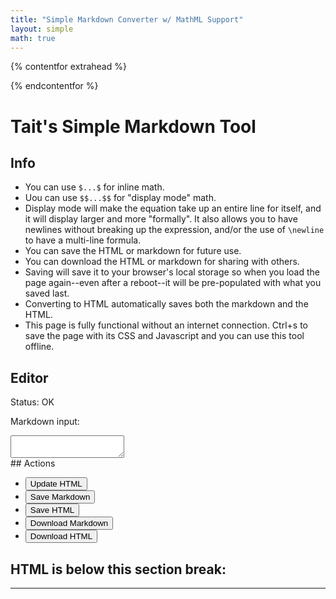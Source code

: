 ```yaml
---
title: "Simple Markdown Converter w/ MathML Support"
layout: simple
math: true
---
```


{% contentfor extrahead %}
<link rel="stylesheet" href="/assets/css/markdown.css">
<script defer src="/assets/js/md/remarkable.js"></script>
<script defer src="/assets/js/katex.js"></script>
<script defer src="/assets/js/katex/auto-render.js"></script>
<script defer src="/assets/js/katex/render-a11y-string.js"></script>
<script defer src="/assets/js/md/handlers.js"></script>
{% endcontentfor %}

# Tait's Simple Markdown Tool

## Info

* You can use `$...$` for inline math.
* Uou can use `$$...$$` for "display mode" math.
* Display mode will make the equation take up an entire line for itself, and it will display larger and more "formally". It also allows you to have newlines without breaking up the expression, and/or the use of `\newline` to have a multi-line formula.
* You can save the HTML or markdown for future use.
* You can download the HTML or markdown for sharing with others.
* Saving will save it to your browser's local storage so when you load the page again--even after a reboot--it will be pre-populated with what you saved last.
* Converting to HTML automatically saves both the markdown and the HTML.
* This page is fully functional without an internet connection. Ctrl+s to save the page with its CSS and Javascript and you can use this tool offline.

## Editor

<label for="status">Status:</label>
<span id="status" aria-live="polite">OK</span>

<label for="markdown-input">Markdown input:</label>

<textarea id="markdown-input"></textarea>
<br>
## Actions

* <button id="update-html">Update HTML</button>
* <button id="save-markdown">Save Markdown</button>
* <button id="save-html">Save HTML</button>
* <button id="download-markdown">Download Markdown</button>
* <button id="download-html">Download HTML</button>

## HTML is below this section break:

<hr>
<div id="html-output"></div>
